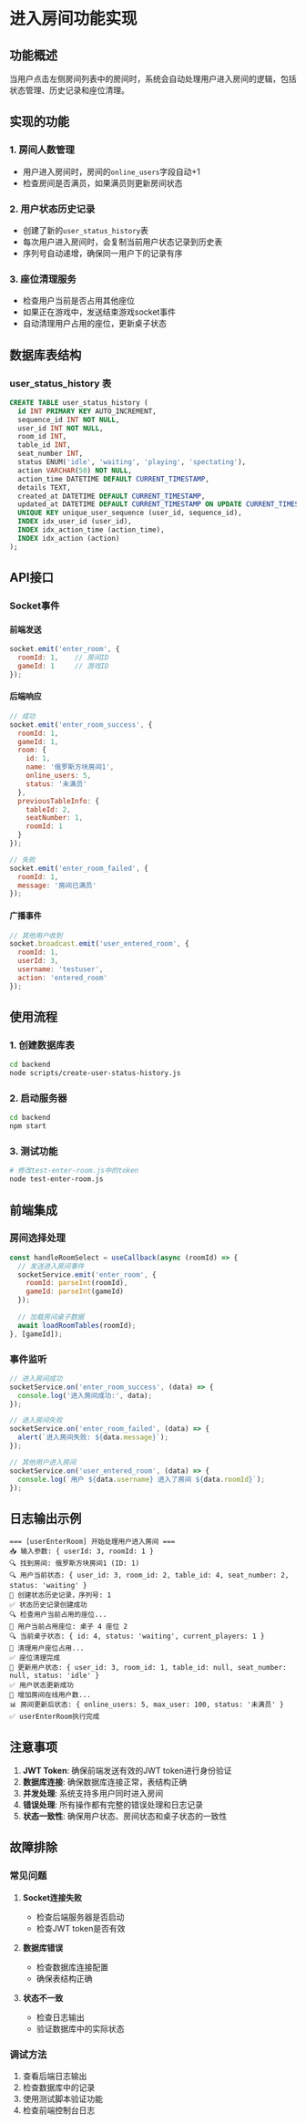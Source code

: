 # 进入房间功能实现

## 功能概述

当用户点击左侧房间列表中的房间时，系统会自动处理用户进入房间的逻辑，包括状态管理、历史记录和座位清理。

## 实现的功能

### 1. 房间人数管理
- 用户进入房间时，房间的`online_users`字段自动+1
- 检查房间是否满员，如果满员则更新房间状态

### 2. 用户状态历史记录
- 创建了新的`user_status_history`表
- 每次用户进入房间时，会复制当前用户状态记录到历史表
- 序列号自动递增，确保同一用户下的记录有序

### 3. 座位清理服务
- 检查用户当前是否占用其他座位
- 如果正在游戏中，发送结束游戏socket事件
- 自动清理用户占用的座位，更新桌子状态

## 数据库表结构

### user_status_history 表
```sql
CREATE TABLE user_status_history (
  id INT PRIMARY KEY AUTO_INCREMENT,
  sequence_id INT NOT NULL,
  user_id INT NOT NULL,
  room_id INT,
  table_id INT,
  seat_number INT,
  status ENUM('idle', 'waiting', 'playing', 'spectating'),
  action VARCHAR(50) NOT NULL,
  action_time DATETIME DEFAULT CURRENT_TIMESTAMP,
  details TEXT,
  created_at DATETIME DEFAULT CURRENT_TIMESTAMP,
  updated_at DATETIME DEFAULT CURRENT_TIMESTAMP ON UPDATE CURRENT_TIMESTAMP,
  UNIQUE KEY unique_user_sequence (user_id, sequence_id),
  INDEX idx_user_id (user_id),
  INDEX idx_action_time (action_time),
  INDEX idx_action (action)
);
```

## API接口

### Socket事件

#### 前端发送
```javascript
socket.emit('enter_room', {
  roomId: 1,    // 房间ID
  gameId: 1     // 游戏ID
});
```

#### 后端响应
```javascript
// 成功
socket.emit('enter_room_success', {
  roomId: 1,
  gameId: 1,
  room: {
    id: 1,
    name: '俄罗斯方块房间1',
    online_users: 5,
    status: '未满员'
  },
  previousTableInfo: {
    tableId: 2,
    seatNumber: 1,
    roomId: 1
  }
});

// 失败
socket.emit('enter_room_failed', {
  roomId: 1,
  message: '房间已满员'
});
```

#### 广播事件
```javascript
// 其他用户收到
socket.broadcast.emit('user_entered_room', {
  roomId: 1,
  userId: 3,
  username: 'testuser',
  action: 'entered_room'
});
```

## 使用流程

### 1. 创建数据库表
```bash
cd backend
node scripts/create-user-status-history.js
```

### 2. 启动服务器
```bash
cd backend
npm start
```

### 3. 测试功能
```bash
# 修改test-enter-room.js中的token
node test-enter-room.js
```

## 前端集成

### 房间选择处理
```javascript
const handleRoomSelect = useCallback(async (roomId) => {
  // 发送进入房间事件
  socketService.emit('enter_room', {
    roomId: parseInt(roomId),
    gameId: parseInt(gameId)
  });
  
  // 加载房间桌子数据
  await loadRoomTables(roomId);
}, [gameId]);
```

### 事件监听
```javascript
// 进入房间成功
socketService.on('enter_room_success', (data) => {
  console.log('进入房间成功:', data);
});

// 进入房间失败
socketService.on('enter_room_failed', (data) => {
  alert(`进入房间失败: ${data.message}`);
});

// 其他用户进入房间
socketService.on('user_entered_room', (data) => {
  console.log(`用户 ${data.username} 进入了房间 ${data.roomId}`);
});
```

## 日志输出示例

```
=== [userEnterRoom] 开始处理用户进入房间 ===
📥 输入参数: { userId: 3, roomId: 1 }
🔍 找到房间: 俄罗斯方块房间1 (ID: 1)
🔍 用户当前状态: { user_id: 3, room_id: 2, table_id: 4, seat_number: 2, status: 'waiting' }
🔧 创建状态历史记录，序列号: 1
✅ 状态历史记录创建成功
🔍 检查用户当前占用的座位...
🔧 用户当前占用座位: 桌子 4 座位 2
🔍 当前桌子状态: { id: 4, status: 'waiting', current_players: 1 }
🔧 清理用户座位占用...
✅ 座位清理完成
🔧 更新用户状态: { user_id: 3, room_id: 1, table_id: null, seat_number: null, status: 'idle' }
✅ 用户状态更新成功
🔧 增加房间在线用户数...
📊 房间更新后状态: { online_users: 5, max_user: 100, status: '未满员' }
✅ userEnterRoom执行完成
```

## 注意事项

1. **JWT Token**: 确保前端发送有效的JWT token进行身份验证
2. **数据库连接**: 确保数据库连接正常，表结构正确
3. **并发处理**: 系统支持多用户同时进入房间
4. **错误处理**: 所有操作都有完整的错误处理和日志记录
5. **状态一致性**: 确保用户状态、房间状态和桌子状态的一致性

## 故障排除

### 常见问题

1. **Socket连接失败**
   - 检查后端服务器是否启动
   - 检查JWT token是否有效

2. **数据库错误**
   - 检查数据库连接配置
   - 确保表结构正确

3. **状态不一致**
   - 检查日志输出
   - 验证数据库中的实际状态

### 调试方法

1. 查看后端日志输出
2. 检查数据库中的记录
3. 使用测试脚本验证功能
4. 检查前端控制台日志 